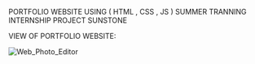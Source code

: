 PORTFOLIO WEBSITE USING ( HTML , CSS , JS ) SUMMER TRANNING INTERNSHIP PROJECT SUNSTONE

VIEW OF PORTFOLIO WEBSITE:


![Web_Photo_Editor](https://github.com/MohdRehan45/Portfolio-website-/assets/162345068/f9401ab0-51b8-4934-ba95-d21860d02e32)
